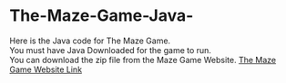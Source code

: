 # The-Maze-Game-Java-
Here is the Java code for The Maze Game. <br>
You must have Java Downloaded for the game to run. <br>
You can download the zip file from the Maze Game Website.
[The Maze Game Website Link](https://the-maze-game-java.netlify.app/)
